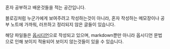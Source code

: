 혼자 공부하고 배운것들을 적는 공간입니다.

블로깅처럼 누군가에게 보여주려고 작성하는것이 아니라,
혼자 작성하는 메모장이나 공부 노트에 가까워, 러프하고 정리되지 않은 글들이 있습니다.

해당 파일들은 [옵시디언](https://obsidian.md/)으로 작성되고 있으며, markdown뿐만 아니라 옵시디언 문법으로 인해 보이지 적용되어 보이지 않는것들이 있을 수 있습니다.